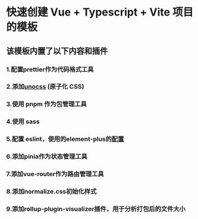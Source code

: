# 快速创建 Vue + Typescript + Vite 项目的模板

## 该模板内置了以下内容和插件

### 1.配置prettier作为代码格式工具

### 2.添加[unocss](https://github.com/unocss/unocss) (原子化 CSS)

### 3.使用 pnpm 作为包管理工具

### 4.使用 sass

### 5.配置 eslint，使用的element-plus的[配置](https://github.com/element-plus/element-plus/blob/dev/internal/eslint-config/index.js)

### 6.添加pinia作为状态管理工具

### 7.添加vue-router作为路由管理工具

### 8.添加normalize.css初始化样式

### 9.添加rollup-plugin-visualizer插件，用于分析打包后的文件大小
